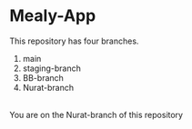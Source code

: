 # Mealy-App
This repository has four branches.<br>
1. main<br>
2. staging-branch<br>
3. BB-branch<br>
4. Nurat-branch<br>
<br>
You are on the Nurat-branch of this repository